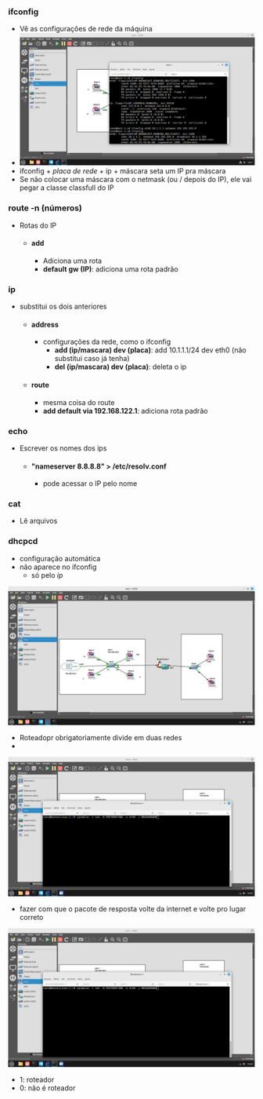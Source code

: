 ### ifconfig
- Vê as configurações de rede da máquina
- ![alt text](image.png)
- ifconfig + *placa de rede* + ip + máscara seta um IP pra máscara
- Se não colocar uma máscara com o netmask (ou / depois do IP), ele vai pegar a classe classfull do IP
### route -n (números)
- Rotas do IP
  - #### add
    - Adiciona uma rota
    - **default gw (IP)**: adiciona uma rota padrão
### ip
- substitui os dois anteriores
  - #### address
    - configurações da rede, como o ifconfig
      - **add (ip/mascara) dev (placa)**: add 10.1.1.1/24 dev eth0 (não substitui caso já tenha)
      - **del (ip/mascara) dev (placa)**: deleta o ip
  - #### route
    - mesma coisa do route
    - **add default via 192.168.122.1**: adiciona rota padrão

### echo
- Escrever os nomes dos ips
  - #### "nameserver 8.8.8.8" > /etc/resolv.conf
    - pode acessar o IP pelo nome
### cat
  - Lê arquivos
### dhcpcd
  - configuração automática
  - não aparece no ifconfig
    - só pelo *ip*
  
![alt text](image-1.png)
- Roteadopr obrigatoriamente divide em duas redes
- 
![alt text](image-2.png)
- fazer com que o pacote de resposta volte da internet e volte pro lugar correto

![alt text](image-3.png)
- 1: roteador
- 0: não é roteador